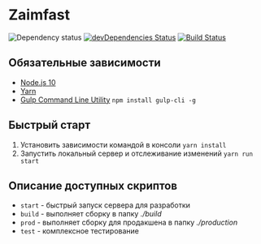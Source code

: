 # Zaimfast

![Dependency status](https://david-dm.org/loysger/zaimfast.svg)
[![devDependencies Status](https://david-dm.org/loysger/zaimfast/dev-status.svg)](https://david-dm.org/loysger/zaimfast?type=dev)
[![Build Status](https://travis-ci.org/loysger/zaimfast.svg?branch=master)](https://travis-ci.org/loysger/zaimfast)

## Обязательные зависимости

- [Node.js 10](http://nodejs.org)
- [Yarn](https://yarnpkg.com/)
- [Gulp Command Line Utility](http://gulpjs.com) `npm install gulp-cli -g`

## Быстрый старт

1. Установить зависимоcти командой в консоли `yarn install`
2. Запустить локальный сервер и отслеживание изменений `yarn run start`

## Описание доступных скриптов

- `start` - быстрый запуск сервера для разработки
- `build` - выполняет сборку в папку *./build*
- `prod` - выполняет сборку для продакшена в папку *./production*
- `test` - комплексное тестирование
